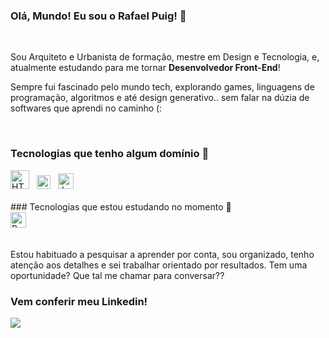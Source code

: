 ### Olá, Mundo! Eu sou o Rafael Puig! 👋 

<br />

Sou Arquiteto e Urbanista de formação, mestre em Design e Tecnologia, e, atualmente estudando para me tornar **Desenvolvedor Front-End**! 

Sempre fui fascinado pelo mundo tech, explorando games, linguagens de programação, algoritmos e até design generativo.. sem falar na dúzia de softwares que aprendi no caminho (:

<br />

###  Tecnologias que tenho algum domínio 🚀

<div>
  <img src="https://upload.wikimedia.org/wikipedia/commons/thumb/6/61/HTML5_logo_and_wordmark.svg/2048px-HTML5_logo_and_wordmark.svg.png" width="30" title="HTML5"/> &nbsp;
  <img src="https://user-images.githubusercontent.com/95223411/196292669-67de2a7e-054a-4f29-af93-d6b712600217.png" width="22" title="CSS3"/> &nbsp;
  <img src="https://user-images.githubusercontent.com/95223411/196292866-3b6775ea-828c-43a2-9962-0b7fcd8d93a1.png" width="25" title="JavaScript"/> &nbsp;
</div>
<br />
###  Tecnologias que estou estudando no momento 🌱

<div>
  <img src="https://user-images.githubusercontent.com/95223411/196293066-34d55e79-5d0d-4a31-a928-a69325e7dc27.png" width="25" title="React"/> &nbsp;
</div>

<br />

Estou habituado a pesquisar a aprender por conta, sou organizado, tenho atenção aos detalhes e sei trabalhar orientado por resultados. Tem uma oportunidade? Que tal me chamar para conversar??

### Vem conferir meu Linkedin!

[<img src="https://img.shields.io/badge/linkedin-%230077B5.svg?&style=for-the-badge&logo=linkedin&logoColor=white" />](https://www.linkedin.com/in/rafael-puig/)
